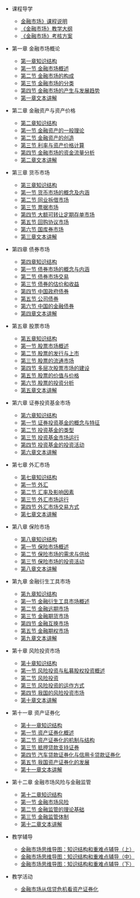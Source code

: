 * 课程导学
  * [金融市场》课程说明](pages/Index.md)
  * [《金融市场》教学大纲](pages/Index.md)
  * [《金融市场》考核方案](pages/Index.md)


* 第一章 金融市场概论
  * [第一章知识结构](pages/Index.md)
  * [第一节 金融市场概述](pages/Index.md)
  * [第二节 金融市场的构成](pages/Index.md)
  * [第三节 金融市场的分类](pages/Index.md)
  * [第四节 金融市场的产生与发展趋势](pages/Index.md)
  * [第一章文本讲解](pages/Index.md)


* 第二章 金融资产与资产价格
  * [第二章知识结构](pages/Index.md)
  * [第一节 金融资产的一般理论](pages/Index.md)
  * [第二节 金融资产的创造](pages/Index.md)
  * [第三节 利率与资产价格计算](pages/Index.md)
  * [第四节 金融市场的资金流量分析](pages/Index.md)
  * [第二章文本讲解](pages/Index.md)


* 第三章 货币市场
  * [第三章知识结构](pages/Index.md)
  * [第一节 货币市场的概念及内涵](pages/Index.md)
  * [第二节 同业拆借市场](pages/Index.md)
  * [第三节 票据市场](pages/Index.md)
  * [第四节 大额可转让定期存单市场](pages/Index.md)
  * [第五节 回购协议市场](pages/Index.md)
  * [第六节 国库券市场](pages/Index.md)
  * [第三章文本讲解](pages/Index.md)
		


* 第四章 债券市场
  * [第四章知识结构](pages/Index.md)
  * [第一节 债券市场的概念与内涵](pages/Index.md)
  * [第二节 债券市场交易](pages/Index.md)
  * [第三节 债券的估价和收益](pages/Index.md)
  * [第四节 中国政府债券](pages/Index.md)
  * [第五节 公司债券](pages/Index.md)
  * [第六节 中国的金融债券](pages/Index.md)
  * [第四章文本讲解](pages/Index.md)
	
	


* 第五章 股票市场
  * [第五章知识结构](pages/Index.md)
  * [第一节 股票市场概述](pages/Index.md)
  * [第二节 股票的发行与上市](pages/Index.md)
  * [第三节 股票的流通市场](pages/Index.md)
  * [第四节 多层次股票市场的建设](pages/Index.md)
  * [第五节 股票的价值与价格](pages/Index.md)
  * [第六节 股票的投资分析](pages/Index.md)
  * [第五章文本讲解](pages/Index.md)


* 第六章 证券投资基金市场
  * [第六章知识结构](pages/Index.md)
  * [第一节 证券投资基金的概念与特征](pages/Index.md)
  * [第二节 投资基金的类型](pages/Index.md)
  * [第三节 投资基金市场运行](pages/Index.md)
  * [第四节 投资基金的投资活动](pages/Index.md)
  * [第六章文本讲解](pages/Index.md)

	

* 第七章 外汇市场
  * [第七章知识结构](pages/Index.md)
  * [第一节 外汇](pages/Index.md)
  * [第二节 汇率及影响因素](pages/Index.md)
  * [第三节 外汇市场运行](pages/Index.md)
  * [第四节 外汇市场交易方式](pages/Index.md)
  * [第七章文本讲解](pages/Index.md)




* 第八章 保险市场
  * [第八章知识结构](pages/Index.md)
  * [第一节 保险市场概述](pages/Index.md)
  * [第二节 保险市场的需求与供给](pages/Index.md)
  * [第三节 保险市场的投资活动](pages/Index.md)
  * [第八章文本讲解](pages/Index.md)




* 第九章 金融衍生工具市场
  * [第九章知识结构](pages/Index.md)
  * [第一节 金融衍生工具市场概述](pages/Index.md)
  * [第二节 金融远期市场](pages/Index.md)
  * [第三节 金融期货市场](pages/Index.md)
  * [第四节 金融互换市场](pages/Index.md)
  * [第五节 金融期权市场](pages/Index.md)
  * [第九章文本讲解](pages/Index.md)



* 第十章  风险投资市场
  * [第十章知识结构](pages/Index.md)
  * [第一节 风险投资与私募股权投资概述](pages/Index.md)
  * [第二节 风险投资](pages/Index.md)
  * [第三节 风险投资的运作方式](pages/Index.md)
  * [第四节 我国的风险投资市场](pages/Index.md)
  * [第十章文本讲解](pages/Index.md)

	


* 第十一章 资产证券化
  * [第十一章知识结构](pages/Index.md)
  * [第一节 资产证券化概述](pages/Index.md)
  * [第二节 资产证券化的机制与结构](pages/Index.md)
  * [第三节 抵押贷款支持证券](pages/Index.md)
  * [第四节 汽车贷款证券化与信用卡贷款证券化](pages/Index.md)
  * [第五节 我国资产证券化的发展](pages/Index.md)
  * [第十一章文本讲解	](pages/Index.md)
	



* 第十二章 金融市场风险与金融监管
  * [第十二章知识结构](pages/Index.md)
  * [第一节 金融市场风险](pages/Index.md)
  * [第二节 金融监管的理论基础](pages/Index.md)
  * [第三节 金融监管体制](pages/Index.md)
  * [第十二章文本讲解](pages/Index.md)



* 教学辅导
  * [金融市场思维导图：知识结构和重难点辅导（上）](pages/Index.md)
  * [金融市场思维导图：知识结构和重难点辅导（中）](pages/Index.md)  
  * [金融市场思维导图：知识结构和重难点辅导（下）](pages/Index.md)
	


* 教学活动
  * [金融市场从信贷危机看资产证券化](pages/Index.md)
  
	